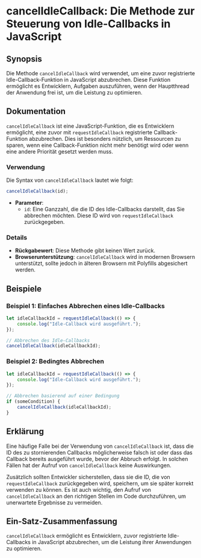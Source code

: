 <!--
Meta Description: # cancelIdleCallback: Die Methode zur Steuerung von Idle-Callbacks in JavaScript ## Synopsis Die Methode `cancelIdleCallback` wird verwendet, um eine ...
Meta Keywords: cancelidlecallback, die, idle, von, javascript
-->

# cancelIdleCallback: Die Methode zur Steuerung von Idle-Callbacks in JavaScript

## Synopsis
Die Methode `cancelIdleCallback` wird verwendet, um eine zuvor registrierte Idle-Callback-Funktion in JavaScript abzubrechen. Diese Funktion ermöglicht es Entwicklern, Aufgaben auszuführen, wenn der Hauptthread der Anwendung frei ist, um die Leistung zu optimieren.

## Dokumentation
`cancelIdleCallback` ist eine JavaScript-Funktion, die es Entwicklern ermöglicht, eine zuvor mit `requestIdleCallback` registrierte Callback-Funktion abzubrechen. Dies ist besonders nützlich, um Ressourcen zu sparen, wenn eine Callback-Funktion nicht mehr benötigt wird oder wenn eine andere Priorität gesetzt werden muss.

### Verwendung
Die Syntax von `cancelIdleCallback` lautet wie folgt:

```javascript
cancelIdleCallback(id);
```

- **Parameter**: 
  - `id`: Eine Ganzzahl, die die ID des Idle-Callbacks darstellt, das Sie abbrechen möchten. Diese ID wird von `requestIdleCallback` zurückgegeben.

### Details
- **Rückgabewert**: Diese Methode gibt keinen Wert zurück.
- **Browserunterstützung**: `cancelIdleCallback` wird in modernen Browsern unterstützt, sollte jedoch in älteren Browsern mit Polyfills abgesichert werden.

## Beispiele

### Beispiel 1: Einfaches Abbrechen eines Idle-Callbacks

```javascript
let idleCallbackId = requestIdleCallback(() => {
    console.log("Idle-Callback wird ausgeführt.");
});

// Abbrechen des Idle-Callbacks
cancelIdleCallback(idleCallbackId);
```

### Beispiel 2: Bedingtes Abbrechen

```javascript
let idleCallbackId = requestIdleCallback(() => {
    console.log("Idle-Callback wird ausgeführt.");
});

// Abbrechen basierend auf einer Bedingung
if (someCondition) {
    cancelIdleCallback(idleCallbackId);
}
```

## Erklärung
Eine häufige Falle bei der Verwendung von `cancelIdleCallback` ist, dass die ID des zu stornierenden Callbacks möglicherweise falsch ist oder dass das Callback bereits ausgeführt wurde, bevor der Abbruch erfolgt. In solchen Fällen hat der Aufruf von `cancelIdleCallback` keine Auswirkungen.

Zusätzlich sollten Entwickler sicherstellen, dass sie die ID, die von `requestIdleCallback` zurückgegeben wird, speichern, um sie später korrekt verwenden zu können. Es ist auch wichtig, den Aufruf von `cancelIdleCallback` an den richtigen Stellen im Code durchzuführen, um unerwartete Ergebnisse zu vermeiden.

## Ein-Satz-Zusammenfassung
`cancelIdleCallback` ermöglicht es Entwicklern, zuvor registrierte Idle-Callbacks in JavaScript abzubrechen, um die Leistung ihrer Anwendungen zu optimieren.